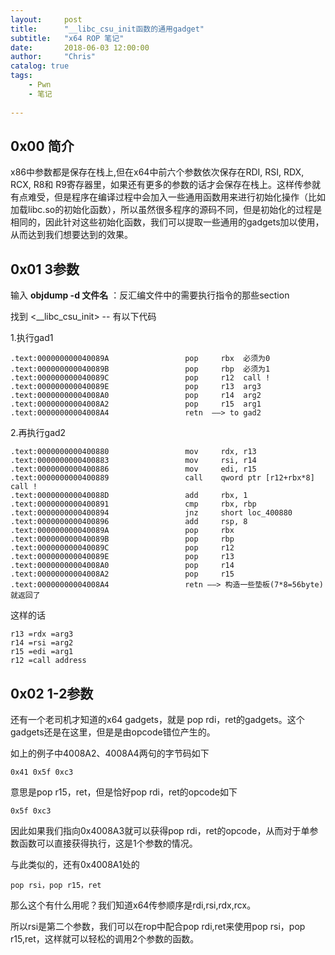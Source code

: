 ```yaml
---
layout:     post
title:      "__libc_csu_init函数的通用gadget"
subtitle:   "x64 ROP 笔记"
date:       2018-06-03 12:00:00
author:     "Chris"
catalog: true
tags:
    - Pwn
    - 笔记
 
---
```


## 0x00 简介

x86中参数都是保存在栈上,但在x64中前六个参数依次保存在RDI, RSI, RDX, RCX, R8和 R9寄存器里，如果还有更多的参数的话才会保存在栈上。这样传参就有点难受，但是程序在编译过程中会加入一些通用函数用来进行初始化操作（比如加载libc.so的初始化函数），所以虽然很多程序的源码不同，但是初始化的过程是相同的，因此针对这些初始化函数，我们可以提取一些通用的gadgets加以使用，从而达到我们想要达到的效果。

## 0x01 3参数

输入 **objdump -d 文件名** ：反汇编文件中的需要执行指令的那些section

找到 <__libc_csu_init>  -- 有以下代码

1.执行gad1

	.text:000000000040089A                 pop     rbx  必须为0
	.text:000000000040089B                 pop     rbp  必须为1
	.text:000000000040089C                 pop     r12  call !
	.text:000000000040089E                 pop     r13  arg3
	.text:00000000004008A0                 pop     r14  arg2
	.text:00000000004008A2                 pop     r15  arg1
	.text:00000000004008A4                 retn  ——> to gad2

2.再执行gad2

	.text:0000000000400880                 mov     rdx, r13
	.text:0000000000400883                 mov     rsi, r14
	.text:0000000000400886                 mov     edi, r15
	.text:0000000000400889                 call    qword ptr [r12+rbx*8] call !
	.text:000000000040088D                 add     rbx, 1
	.text:0000000000400891                 cmp     rbx, rbp
	.text:0000000000400894                 jnz     short loc_400880
	.text:0000000000400896                 add     rsp, 8
	.text:000000000040089A                 pop     rbx
	.text:000000000040089B                 pop     rbp
	.text:000000000040089C                 pop     r12
	.text:000000000040089E                 pop     r13
	.text:00000000004008A0                 pop     r14
	.text:00000000004008A2                 pop     r15
	.text:00000000004008A4                 retn ——> 构造一些垫板(7*8=56byte)就返回了

这样的话

	r13 =rdx =arg3
	r14 =rsi =arg2
	r15 =edi =arg1
	r12 =call address

## 0x02 1-2参数

还有一个老司机才知道的x64 gadgets，就是 pop rdi，ret的gadgets。这个gadgets还是在这里，但是是由opcode错位产生的。

如上的例子中4008A2、4008A4两句的字节码如下

	0x41 0x5f 0xc3

意思是pop r15，ret，但是恰好pop rdi，ret的opcode如下

	0x5f 0xc3

因此如果我们指向0x4008A3就可以获得pop rdi，ret的opcode，从而对于单参数函数可以直接获得执行，这是1个参数的情况。

 

与此类似的，还有0x4008A1处的 

	pop rsi，pop r15，ret

那么这个有什么用呢？我们知道x64传参顺序是rdi,rsi,rdx,rcx。

所以rsi是第二个参数，我们可以在rop中配合pop rdi,ret来使用pop rsi，pop r15,ret，这样就可以轻松的调用2个参数的函数。

 